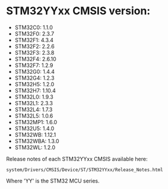# STM32YYxx CMSIS version:

  * STM32C0: 1.1.0
  * STM32F0: 2.3.7
  * STM32F1: 4.3.4
  * STM32F2: 2.2.6
  * STM32F3: 2.3.8
  * STM32F4: 2.6.10
  * STM32F7: 1.2.9
  * STM32G0: 1.4.4
  * STM32G4: 1.2.3
  * STM32H5: 1.2.0
  * STM32H7: 1.10.4
  * STM32L0: 1.9.3
  * STM32L1: 2.3.3
  * STM32L4: 1.7.3
  * STM32L5: 1.0.6
  * STM32MP1: 1.6.0
  * STM32U5: 1.4.0
  * STM32WB: 1.12.1
  * STM32WBA: 1.3.0
  * STM32WL: 1.2.0

Release notes of each STM32YYxx CMSIS available here:

`system/Drivers/CMSIS/Device/ST/STM32YYxx/Release_Notes.html`

Where 'YY' is the STM32 MCU series.
